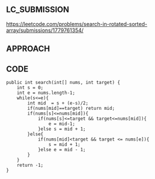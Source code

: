 ## LC_SUBMISSION
https://leetcode.com/problems/search-in-rotated-sorted-array/submissions/1779761354/
## APPROACH

## CODE
    public int search(int[] nums, int target) {
        int s = 0;
        int e = nums.length-1;
        while(s<=e){
            int mid  = s + (e-s)/2;
            if(nums[mid]==target) return mid;
            if(nums[s]<=nums[mid]){
                if(nums[s]<=target && target<=nums[mid]){
                    e = mid-1;
                }else s = mid + 1;
            }else{
                if(nums[mid]<target && target <= nums[e]){
                    s = mid + 1;
                }else e = mid - 1;
            }
        }
        return -1;
    }
